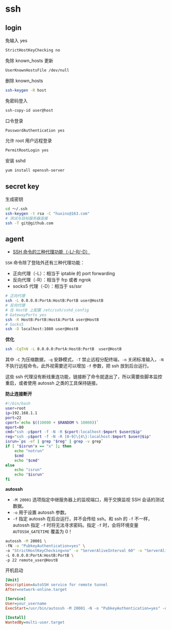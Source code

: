 # ssh

## login

免输入 yes

```bash
StrictHostKeyChecking no
```

免除 known_hosts 更新

```bash
UserKnownHostsFile /dev/null
```

删除 known_hosts

```bash
ssh-keygen -R host
```

免密码登入

```bash
ssh-copy-id user@host
```

口令登录

```bash
PasswordAuthentication yes
```

允许 root 用户远程登录

```bash
PermitRootLogin yes
```

安装 sshd

```bash
yum install openssh-server
```

## secret key

生成密钥

```bash
cd ～/.ssh
ssh-keygen -t rsa -C "huxins@163.com"
# 测试与目标服务器连接
ssh -T git@github.com
```

## agent

- [SSH 命令的三种代理功能（-L/-R/-D）](https://zhuanlan.zhihu.com/p/57630633)

`SSH` 命令除了登陆外还有三种代理功能：

- 正向代理（-L）：相当于 iptable 的 port forwarding
- 反向代理（-R）：相当于 frp 或者 ngrok
- socks5 代理（-D）：相当于 ss/ssr

```bash
# 正向代理
ssh -L 0.0.0.0:PortA:HostB:PortB user@HostB
# 反向代理
# 在 HostB 上配置 /etc/ssh/sshd_config
# GatewayPorts yes
ssh -R HostB:PortB:HostA:PortA user@HostB
# Socks5
ssh -D localhost:1080 user@HostB
```

**优化**

```bash
ssh -CqTnN -L 0.0.0.0:PortA:HostB:PortB  user@HostB
```

其中 `-C` 为压缩数据，`-q` 安静模式，`-T` 禁止远程分配终端，`-n` 关闭标准输入，`-N` 不执行远程命令。此外视需要还可以增加 `-f` 参数，把 ssh 放到后台运行。

这些 ssh 代理没有断线重连功能，链接断了命令就退出了，所以需要些脚本监控重启，或者使用 autossh 之类的工具保持链接。

**防止连接断开**

```bash
#!/bin/bash
user=root
ip=192.168.1.1
port=22
cport=`echo $((10000 + $RANDOM % 10000))`
mport=80
cmd="ssh -p$port -f -N -R $cport:localhost:$mport $user@$ip"
reg="ssh -p$port -f -N -R [0-9]\{4\}:localhost:$mport $user@$ip"
isrun=`ps -ef | grep "$reg" | grep -v grep`
if [ "$isrun"x == "x" ]; then
    echo "notrun"
    $cmd
    echo "$cmd"
else
    echo "isrun"
    echo "$isrun"
fi
```

**autossh**

- `-M 20001` 选项指定中继服务器上的监视端口，用于交换监视 SSH 会话的测试数据。
- `-o` 用于设置 autossh 参数。
- `-f` 指定 autossh 在后台运行，并不会传给 ssh。和 ssh 的 `-f` 不一样，autossh 指定 `-f` 时将无法寻求密码。指定 `-f` 时，会将环境变量 `AUTOSSH_GATETIME` 覆盖为 0！

```bash
autossh -M 20001 \
-fN -o "PubkeyAuthentication=yes" \
-o "StrictHostKeyChecking=no" -o "ServerAliveInterval 60" -o "ServerAliveCountMax 3" \
-L 0.0.0.0:PortA:HostB:PortB \
-p 22 remote_user@HostB
```

开机启动

```ini
[Unit]
Description=AutoSSH service for remote tunnel
After=network-online.target

[Service]
User=your_username
ExecStart=/usr/bin/autossh -M 20001 -N -o "PubkeyAuthentication=yes" -o "StrictHostKeyChecking=no" -o "ServerAliveInterval 60" -o "ServerAliveCountMax 3" -R HostA:PortA:HostB:PortB -p 8383 remote_user@HostB

[Install]
WantedBy=multi-user.target
```


